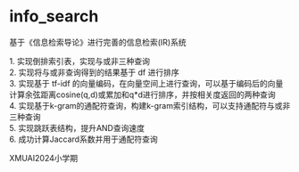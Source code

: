# info_search

基于《信息检索导论》进行完善的信息检索(IR)系统

1. 实现倒排索引表，实现与或非三种查询  
2. 实现将与或非查询得到的结果基于 df 进行排序  
3. 实现基于 tf-idf 的向量编码，在向量空间上进行查询，可以基于编码后的向量计算余弦距离cosine(q,d)或累加和q*d进行排序，并按相关度返回的两种查询  
4. 实现基于k-gram的通配符查询，构建k-gram索引结构，可以支持通配符与或非三种查询  
5. 实现跳跃表结构，提升AND查询速度  
6. 成功计算Jaccard系数并用于通配符查询  


XMUAI2024小学期

